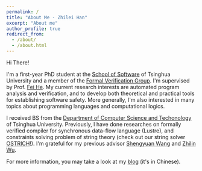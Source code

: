 ```yaml
---
permalink: /
title: "About Me - Zhilei Han"
excerpt: "About me"
author_profile: true
redirect_from: 
  - /about/
  - /about.html
---
```


Hi There!

I'm a first-year PhD student at the [School of Software](https://www.thss.tsinghua.edu.cn/en/) of Tsinghua University and a member of the [Formal Verification Group](https://thufv.github.io/). I'm supervised by Prof. [Fei He](https://feihe.github.io/). My current research interests are automated program analysis and verification, and to develop both theoretical and practical tools for establishing software safety. More generally, I'm also interested in many topics about programming languages and computational logics.

I received BS from the [Department of Computer Science and Techonology](https://www.cs.tsinghua.edu.cn/csen/) of Tsinghua University. Previously, I have done researches on formally verified compiler for synchronous data-flow language (Lustre), and constraints solving problem of string theory (check out our string solver [OSTRICH](https://github.com/uuverifiers/ostrich)!). I'm grateful for my previous advisor [Shengyuan Wang](https://www.cs.tsinghua.edu.cn/info/1112/3496.htm) and [Zhilin Wu](http://lcs.ios.ac.cn/~wuzl/index.html).

For more information, you may take a look at my [blog](https://linusboyle.cn) (it's in Chinese).
